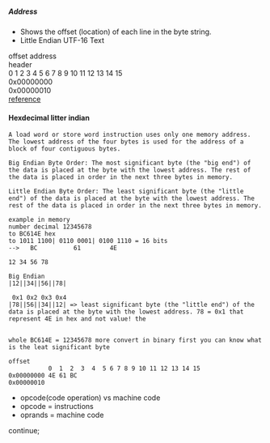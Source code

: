 
##### Address
- Shows the offset (location) of each line in the byte string.
- Little Endian UTF-16 Text

offset address<br> 
                      header<br>
           0 1 2 3 4 5 6 7 8 9 10 11 12 13 14 15<br>
0x00000000<br>
0x00000010<br>
[reference](https://github.com/devnaelson/assembly/blob/master/compiled-resolutions/hex-editor/hexeditor.md)

#### Hexdecimal litter indian
```
A load word or store word instruction uses only one memory address. The lowest address of the four bytes is used for the address of a block of four contiguous bytes.

Big Endian Byte Order: The most significant byte (the "big end") of the data is placed at the byte with the lowest address. The rest of the data is placed in order in the next three bytes in memory.

Little Endian Byte Order: The least significant byte (the "little end") of the data is placed at the byte with the lowest address. The rest of the data is placed in order in the next three bytes in memory.

example in memory 
number decimal 12345678
to BC614E hex
to 1011 1100| 0110 0001| 0100 1110 = 16 bits
-->   BC          61        4E  

12 34 56 78

Big Endian
|12||34||56||78|

 0x1 0x2 0x3 0x4
|78||56||34||12| => least significant byte (the "little end") of the data is placed at the byte with the lowest address. 78 = 0x1 that represent 4E in hex and not value! the 


whole BC614E = 12345678 more convert in binary first you can know what is the leat significant byte

offset
           0  1  2  3  4  5 6 7 8 9 10 11 12 13 14 15
0x00000000 4E 61 BC
0x00000010

```
- opcode(code operation) vs machine code
- opcode = instructions 
- oprands = machine code

continue;